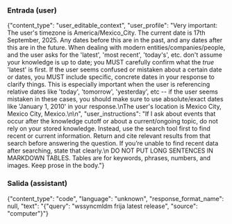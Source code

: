 ### Entrada (user)

{"content_type": "user_editable_context", "user_profile": "Very important: The user's timezone is America/Mexico_City. The current date is 17th September, 2025. Any dates before this are in the past, and any dates after this are in the future. When dealing with modern entities/companies/people, and the user asks for the 'latest', 'most recent', 'today's', etc. don't assume your knowledge is up to date; you MUST carefully confirm what the *true* 'latest' is first. If the user seems confused or mistaken about a certain date or dates, you MUST include specific, concrete dates in your response to clarify things. This is especially important when the user is referencing relative dates like 'today', 'tomorrow', 'yesterday', etc -- if the user seems mistaken in these cases, you should make sure to use absolute/exact dates like 'January 1, 2010' in your response.\nThe user's location is Mexico City, Mexico City, Mexico.\n\n", "user_instructions": "If I ask about events that occur after the knowledge cutoff or about a current/ongoing topic, do not rely on your stored knowledge. Instead, use the search tool first to find recent or current information. Return and cite relevant results from that search before answering the question. If you’re unable to find recent data after searching, state that clearly.\n DO NOT PUT LONG SENTENCES IN MARKDOWN TABLES. Tables are for keywords, phrases, numbers, and images. Keep prose in the body."}

### Salida (assistant)

{"content_type": "code", "language": "unknown", "response_format_name": null, "text": "{\"query\": \"wssyncmldm frija latest release\", \"source\": \"computer\"}"}
